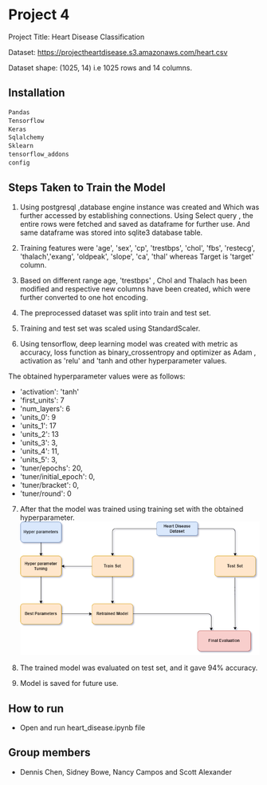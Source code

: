 
# Project 4

Project Title: Heart Disease Classification

Dataset: https://projectheartdisease.s3.amazonaws.com/heart.csv

Dataset shape: (1025, 14) i.e 1025 rows and 14 columns.

## Installation


```bash
Pandas
Tensorflow
Keras
Sqlalchemy
Sklearn
tensorflow_addons
config
```

## Steps Taken to Train the Model

1. Using postgresql ,database engine instance was created and Which was further accessed by establishing connections. Using Select query , the entire rows were fetched and saved as dataframe for further use. And same dataframe was stored into sqlite3 database table.

2. Training features were 'age', 'sex', 'cp', 'trestbps', 'chol', 'fbs', 'restecg', 'thalach','exang', 'oldpeak', 'slope', 'ca', 'thal' whereas Target is 'target' column.

3. Based on different range age, 'trestbps' , Chol  and Thalach has been modified and respective new columns have been created, which were further converted to one hot encoding.

4. The preprocessed dataset was split into train and test set.

5. Training and test set was scaled using StandardScaler.

6. Using tensorflow, deep learning model was created with metric as accuracy, loss function as binary_crossentropy and optimizer as Adam , activation as 'relu' and 'tanh and other hyperparameter values.

The obtained hyperparameter values were as follows:

- 'activation': 'tanh'
- 'first_units': 7
- 'num_layers': 6
- 'units_0': 9
- 'units_1': 17
- 'units_2': 13
- 'units_3': 3,
- 'units_4': 11,
- 'units_5': 3,
- 'tuner/epochs': 20,
- 'tuner/initial_epoch': 0,
- 'tuner/bracket': 0,
- 'tuner/round': 0

7. After that the model was trained using training set with the obtained hyperparameter.
![Model Architecture](Resources/model_img.png)

8. The trained model was evaluated on test set, and it gave 94% accuracy.

9. Model is saved for future use.


## How to run 

- Open and run heart_disease.ipynb file

## Group members

- Dennis Chen, Sidney Bowe, Nancy Campos and Scott Alexander